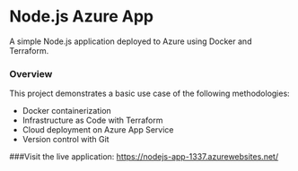 # Node.js Azure App
A simple Node.js application deployed to Azure using Docker and Terraform.

### Overview
This project demonstrates a basic use case of the following methodologies:

- Docker containerization
- Infrastructure as Code with Terraform
- Cloud deployment on Azure App Service
- Version control with Git

###Visit the live application: https://nodejs-app-1337.azurewebsites.net/

